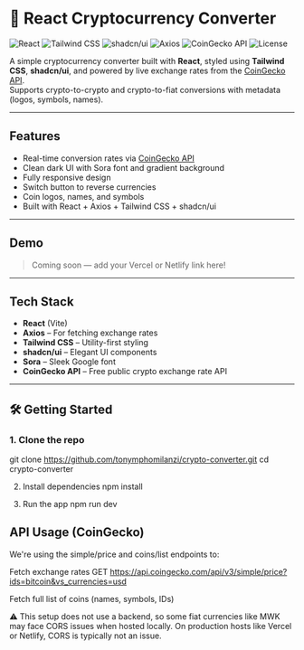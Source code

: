 # 💱 React Cryptocurrency Converter

![React](https://img.shields.io/badge/React-20232A?style=for-the-badge&logo=react&logoColor=61DAFB)
![Tailwind CSS](https://img.shields.io/badge/TailwindCSS-0EA5E9?style=for-the-badge&logo=tailwindcss&logoColor=white)
![shadcn/ui](https://img.shields.io/badge/shadcn/ui-darkred?style=for-the-badge)
![Axios](https://img.shields.io/badge/Axios-5A29E4?style=for-the-badge&logo=axios&logoColor=white)
![CoinGecko API](https://img.shields.io/badge/CoinGecko%20API-green?style=for-the-badge)
![License](https://img.shields.io/badge/license-MIT-blue?style=for-the-badge)

A simple cryptocurrency converter built with **React**, styled using **Tailwind CSS**, **shadcn/ui**, and powered by live exchange rates from the [CoinGecko API](https://www.coingecko.com/en/api).  
Supports crypto-to-crypto and crypto-to-fiat conversions with metadata (logos, symbols, names).

---

##  Features

- Real-time conversion rates via [CoinGecko API](https://www.coingecko.com/en/api)
- Clean dark UI with Sora font and gradient background
- Fully responsive design
- Switch button to reverse currencies
- Coin logos, names, and symbols
- Built with React + Axios + Tailwind CSS + shadcn/ui

---

## Demo

> Coming soon — add your Vercel or Netlify link here!

---

## Tech Stack

- **React** (Vite)
- **Axios** – For fetching exchange rates
- **Tailwind CSS** – Utility-first styling
- **shadcn/ui** – Elegant UI components
- **Sora** – Sleek Google font
- **CoinGecko API** – Free public crypto exchange rate API

---

## 🛠️ Getting Started

### 1. Clone the repo


git clone https://github.com/tonymphomilanzi/crypto-converter.git
cd crypto-converter


2. Install dependencies
npm install


3. Run the app
npm run dev 


## API Usage (CoinGecko)
We're using the simple/price and coins/list endpoints to:

Fetch exchange rates
GET https://api.coingecko.com/api/v3/simple/price?ids=bitcoin&vs_currencies=usd

Fetch full list of coins (names, symbols, IDs)

⚠️ This setup does not use a backend, so some fiat currencies like MWK may face CORS issues when hosted locally.
On production hosts like Vercel or Netlify, CORS is typically not an issue.
